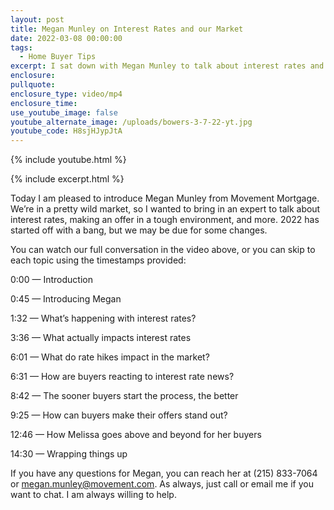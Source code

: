 ```yaml
---
layout: post
title: Megan Munley on Interest Rates and our Market
date: 2022-03-08 00:00:00
tags:
  - Home Buyer Tips
excerpt: I sat down with Megan Munley to talk about interest rates and our market.
enclosure:
pullquote:
enclosure_type: video/mp4
enclosure_time:
use_youtube_image: false
youtube_alternate_image: /uploads/bowers-3-7-22-yt.jpg
youtube_code: H8sjHJypJtA
---
```

{% include youtube.html %}

{% include excerpt.html %}

Today I am pleased to introduce Megan Munley from Movement Mortgage. We’re in a pretty wild market, so I wanted to bring in an expert to talk about interest rates, making an offer in a tough environment, and more. 2022 has started off with a bang, but we may be due for some changes.

You can watch our full conversation in the video above, or you can skip to each topic using the timestamps provided:

0:00 — Introduction

0:45 — Introducing Megan

1:32 — What’s happening with interest rates?

3:36 — What actually impacts interest rates

6:01 — What do rate hikes impact in the market?

6:31 — How are buyers reacting to interest rate news?

8:42 — The sooner buyers start the process, the better

9:25 — How can buyers make their offers stand out?

12:46 — How Melissa goes above and beyond for her buyers

14:30 — Wrapping things up

If you have any questions for Megan, you can reach her at (215) 833-7064 or [megan.munley@movement.com](mailto:megan.munley@movement.com). As always, just call or email me if you want to chat. I am always willing to help.
